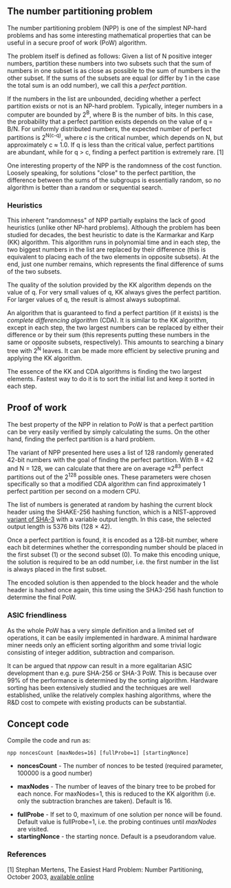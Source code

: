 ## The number partitioning problem

The number partitioning problem (NPP) is one of the simplest NP-hard problems and has some interesting mathematical properties that can be useful in a secure proof of work (PoW) algorithm.

The problem itself is defined as follows: Given a list of N positive integer numbers, partition these numbers into two subsets such that the sum of numbers in one subset is as close as possible to the sum of numbers in the other subset. If the sums of the subsets are equal (or differ by 1 in the case the total sum is an odd number), we call this a *perfect partition*.

If the numbers in the list are unbounded, deciding whether a perfect partition exists or not is an NP-hard problem. Typically, integer numbers in a computer are bounded by 2<sup>B</sup>, where B is the number of bits. In this case, the probability that a perfect partition exists depends on the value of q = B/N. For uniformly distributed numbers, the expected number of perfect partitions is 2<sup>N(c-q)</sup>, where *c* is the critical number, which depends on N, but approximately c ≈ 1.0. If q is less than the critical value, perfect partitions are abundant, while for q > c, finding a perfect partition is extremely rare. [1]

One interesting property of the NPP is the randomness of the cost function. Loosely speaking, for solutions "close" to the perfect partition, the difference between the sums of the subgroups is essentially random, so no algorithm is better than a random or sequential search.

### Heuristics

This inherent "randomness" of NPP partially explains the lack of good heuristics (unlike other NP-hard problems). Although the problem has been studied for decades, the best heuristic to date is the Karmarkar and Karp (KK) algorithm. This algorithm runs in polynomial time and in each step, the two biggest numbers in the list are replaced by their difference (this is equivalent to placing each of the two elements in opposite subsets). At the end, just one number remains, which represents the final difference of sums of the two subsets.

The quality of the solution provided by the KK algorithm depends on the value of q. For very small values of q, KK always gives the perfect partition. For larger values of q, the result is almost always suboptimal.

An algorithm that is guaranteed to find a perfect partition (if it exists) is the *complete differencing algorithm* (CDA). It is similar to the KK algorithm, except in each step, the two largest numbers can be replaced by either their difference or by their sum (this represents putting these numbers in the same or opposite subsets, respectively). This amounts to searching a binary tree with 2<sup>N</sup> leaves. It can be made more efficient by selective pruning and applying the KK algorithm.

The essence of the KK and CDA algorithms is finding the two largest elements. Fastest way to do it is to sort the initial list and keep it sorted in each step.

## Proof of work

The best property of the NPP in relation to PoW is that a perfect partition can be very easily verified by simply calculating the sums. On the other hand, finding the perfect partition is a hard problem.

The variant of NPP presented here uses a list of 128 randomly generated 42-bit numbers with the goal of finding the perfect partition. With B = 42 and N = 128, we can calculate that there are on average ≈2<sup>83</sup> perfect partitions out of the 2<sup>128</sup> possible ones. These parameters were chosen specifically so that a modified CDA algorithm can find approximately 1 perfect partition per second on a modern CPU.

The list of numbers is generated at random by hashing the current block header using the SHAKE-256 hashing function, which is a NIST-approved [variant of SHA-3](https://en.wikipedia.org/wiki/SHA-3#Instances) with a variable output length. In this case, the selected output length is 5376 bits (128 × 42).

Once a perfect partition is found, it is encoded as a 128-bit number, where each bit determines whether the corresponding number should be placed in the first subset (1) or the second subset (0). To make this encoding unique, the solution is required to be an odd number, i.e. the first number in the list is always placed in the first subset.

The encoded solution is then appended to the block header and the whole header is hashed once again, this time using the SHA3-256 hash function to determine the final PoW.

### ASIC friendliness

As the whole PoW has a very simple definition and a limited set of operations, it can be easily implemented in hardware. A minimal hardware miner needs only an efficient sorting algorithm and some trivial logic consisting of integer addition, subtraction and comparison.

It can be argued that *nppow* can result in a more egalitarian ASIC development than e.g. pure SHA-256 or SHA-3 PoW. This is because over 99% of the performance is determined by the sorting algorithm. Hardware sorting has been extensively studied and the techniques are well established, unlike the relatively complex hashing algorithms, where the R&D cost to compete with existing products can be substantial.

## Concept code

Compile the code and run as:
```
npp noncesCount [maxNodes=16] [fullProbe=1] [startingNonce]
```
* **noncesCount** - The number of nonces to be tested (required parameter, 100000 is a good number)
- **maxNodes** - The number of leaves of the binary tree to be probed for each nonce. For maxNodes=1, this is reduced to the KK algorithm (i.e. only the subtraction branches are taken). Default is 16.
* **fullProbe** - If set to 0, maximum of one solution per nonce will be found. Default value is fullProbe=1, i.e. the probing continues until *maxNodes* are visited.
* **startingNonce** - the starting nonce. Default is a pseudorandom value.

### References
[1] Stephan Mertens, The Easiest Hard Problem: Number Partitioning, October 2003, [available online](https://arxiv.org/abs/cond-mat/0310317)

